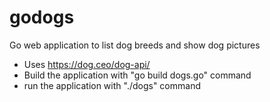 # godogs
Go web application to list dog breeds and show dog pictures

- Uses https://dog.ceo/dog-api/
- Build the application with "go build dogs.go" command
- run the application with "./dogs" command